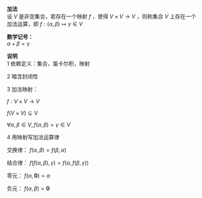 **加法**  
设 $V$ 是非空集合，若存在一个映射 $f$ ，使得 $V\times V\to V$ ，则称集合 $V$ 上存在一个加法运算，即 $f:(\alpha,\beta)\mapsto\gamma\in V$   
  
**数学记号：**  
 $\alpha+\beta=\gamma$   
  
**说明**  
1 依赖定义：集合，笛卡尔积，映射  
  
2 暗含封闭性  
  
3 加法映射：  
  
 $f: V\times V\to V$   
  
 $f(V\times V)\subseteq V$   
  
 $\forall\alpha,\beta\in V,  
f(\alpha,\beta)=\gamma\in V$   
  
4 用映射写加法运算律  
  
交换律： $f(\alpha,\beta)=f(\beta,\alpha)$   
  
结合律： $f(f(\alpha,\beta),\gamma)  
=f(\alpha,f(\beta,\gamma))$   
  
零元： $f(\alpha,\mathbf{0})=\alpha$   
  
负元： $f(\alpha,\beta)=\mathbf{0}$   
